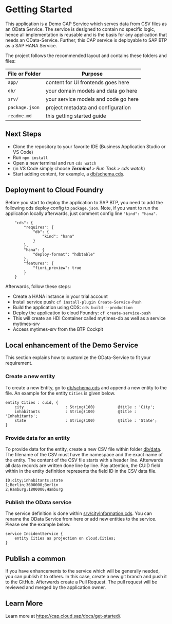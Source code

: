 # Getting Started

This application is a Demo CAP Service which serves data from CSV files as an OData Service. The service is designed to contain no specific logic, hence all implementation is reusable and is the basis for any application that needs an OData-Service. Further, this CAP service is deployable to SAP BTP as a SAP HANA Service.  

The project follows the recommended layout and contains these folders and files:

File or Folder | Purpose
---------|----------
`app/` | content for UI frontends goes here
`db/` | your domain models and data go here
`srv/` | your service models and code go here
`package.json` | project metadata and configuration
`readme.md` | this getting started guide


## Next Steps

- Clone the repository to your favorite IDE (Business Application Studio or VS Code)
- Run `npm install`
- Open a new terminal and run `cds watch` 
- (in VS Code simply choose _**Terminal** > Run Task > cds watch_)
- Start adding content, for example, a [db/schema.cds](db/schema.cds).

## Deployment to Cloud Foundry
Before you start to deploy the application to SAP BTP, you need to add the following cds deploy config to `package.json`. Note, if you want to run the application locally afterwards, just comment config line `"kind": "hana"`.
```
    "cds": {
        "requires": {
            "db": {
                "kind": "hana"
            }
        },
        "hana": {
            "deploy-format": "hdbtable"
        },
        "features": {
            "fiori_preview": true
        }
    }
```

Afterwards, follow these steps:
- Create a HANA instance in your trial account
- Install service push: `cf install-plugin Create-Service-Push` 
- Build the application using CDS: `cds build --production`
- Deploy the application to cloud Foundry: `cf create-service-push`
- This will create an HDI Container called mytimes-db as well as a service mytimes-srv
- Access mytimes-srv from the BTP Cockpit

## Local enhancement of the Demo Service
This section explains how to customize the OData-Service to fit your requirement.

### Create a new entity
To create a new Entity, go to [db/schema.cds](db/schema.cds) and append a new entity to the file. An example for the entity `Cities` is given below.
```
entity Cities : cuid, {
    city                  : String(100)          @title : 'City';
    inhabitants           : String(100)          @title : 'Inhabitants';
    state                 : String(100)          @title : 'State';
}
```

### Provide data for an entity
To provide data for the entity, create a new CSV file within folder [db/data](db/data). The filename of the CSV must have the namespace and the exact name of the entity. The content of the CSV file starts with a header line. Afterwards all data records are written done line by line. Pay attention, the CUID field within in the entity definition represents the field ID in the CSV data file.

```
ID;city;inhabitants;state
1;Berlin;3600000;Berlin
2;Hamburg;1800000;Hamburg
```
### Publish the OData service
The service definition is done within [srv/cityInformation.cds](srv/cityInformation.cds). You can rename the OData Service from here or add new entities to the service. Please see the example below.
```
service IncidentService {
    entity Cities as projection on cloud.Cities;
}
```

## Publish a common 
If you have enhancements to the service which will be generally needed, you can publish it to others. In this case, create a new git branch and push it to the GitHub. Afterwards create a Pull Request. The pull request will be reviewed and merged by the application owner.

## Learn More

Learn more at https://cap.cloud.sap/docs/get-started/.
